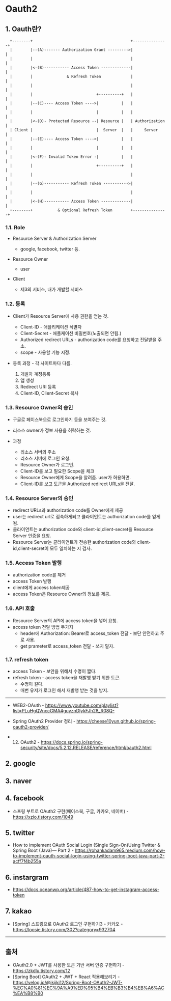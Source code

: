 # Oauth2

## 1. Oauth란?

```text
  +--------+                                           +---------------+
  |        |--(A)------- Authorization Grant --------->|               |
  |        |                                           |               |
  |        |<-(B)----------- Access Token -------------|               |
  |        |               & Refresh Token             |               |
  |        |                                           |               |
  |        |                            +----------+   |               |
  |        |--(C)---- Access Token ---->|          |   |               |
  |        |                            |          |   |               |
  |        |<-(D)- Protected Resource --| Resource |   | Authorization |
  | Client |                            |  Server  |   |     Server    |
  |        |--(E)---- Access Token ---->|          |   |               |
  |        |                            |          |   |               |
  |        |<-(F)- Invalid Token Error -|          |   |               |
  |        |                            +----------+   |               |
  |        |                                           |               |
  |        |--(G)----------- Refresh Token ----------->|               |
  |        |                                           |               |
  |        |<-(H)----------- Access Token -------------|               |
  +--------+           & Optional Refresh Token        +---------------+
```

### 1.1. Role

- Resource Server & Authorization Server

  - google, facebook, twitter 등.

- Resource Owner

  - user

- Client
  - 제3의 서비스, 내가 개발할 서비스

### 1.2. 등록

- Client가 Resource Server에 사용 권한을 얻는 것.

  - Client-ID - 애플리케이션 식별자
  - Client-Secret - 애플케이션 비밀번호(노출되면 안됨.)
  - Authorized redirect URLs - authorization code를 요청하고 전달받을 주소.
  - scope - 사용할 기능 지정.

- 등록 과정 - 각 사이트마다 다름.
  1. 개발자 계정등록
  2. 앱 생성
  3. Redirect URI 등록
  4. Client-ID, Client-Secret 복사

### 1.3. Resource Owner의 승인

- 구글로 페이스북으로 로그인하기 등을 보여주는 것.
- 리소스 owner가 정보 사용을 허락하는 것.

- 과정
  - 리소스 서버의 주소
  - 리소스 서버에 로그인 요청.
  - Resource Owner가 로그인.
  - Client-ID를 보고 필요한 Scope을 체크
  - Resource Owner에게 Scope을 알려줌. user가 허용하면.
  - Client-ID를 보고 토큰을 Authorized redirect URLs을 전달.

### 1.4. Resource Server의 승인

- redirect URLs과 authorization code를 Owner에게 제공
- user는 redirect url로 접속하게되고 클라이언트는 authorization code를 얻게 됨.
- 클라이언트는 authorization code와 client-id,client-secret을 Resource Server 인증을 요청.
- Resource Server는 클라이언트가 전송한 authorization code와 client-id,client-secret이 모두 일치하는 지 검사.

### 1.5. Access Token 발행

- authorization code를 제거
- access Token 발행
- client에게 access token제공
- access Token은 Resource Owner의 정보를 제공.

### 1.6. API 호출

- Resource Server의 API에 access token을 넣어 요청.
- access token 전달 방법 두가지
  - header에 Authorization: Bearer로 access_token 전달 - 보단 안전하고 주로 사용.
  - get prameter로 access_token 전달 - 쓰지 말자.

### 1.7. refresh token

- access Token - 보안을 위해서 수명이 짧다.
- refresh token - access token을 재발행 받기 위한 토큰.
  - 수명이 길다.
  - 매번 유저가 로그인 해서 재발행 받는 것을 방지.

---

- WEB2-OAuth - <https://www.youtube.com/playlist?list=PLuHgQVnccGMA4guyznDlykFJh28_R08Q->
- Spring OAuth2 Provider 정리 - <https://cheese10yun.github.io/spring-oauth2-provider/>

- 12. OAuth2 - <https://docs.spring.io/spring-security/site/docs/5.2.12.RELEASE/reference/html/oauth2.html>

## 2. google

## 3. naver

## 4. facebook

- 스프링 부트로 OAuth2 구현(페이스북, 구글, 카카오, 네이버) - <https://xzio.tistory.com/1049>

## 5. twitter

- How to implement OAuth Social Login (Single Sign-On)Using Twitter & Spring Boot (Java)— Part 2 - <https://rohankadam965.medium.com/how-to-implement-oauth-social-login-using-twitter-spring-boot-java-part-2-acff7f4b255a>

## 6. instargram

- https://docs.oceanwp.org/article/487-how-to-get-instagram-access-token

## 7. kakao

- [Spring] 스프링으로 OAuth2 로그인 구현하기3 - 카카오 - <https://loosie.tistory.com/302?category=932704>

---

## 출처

- OAuth2.0 + JWT를 사용한 토큰 기반 서버 인증 구현하기 - <https://zkdlu.tistory.com/12>
- [Spring Boot] OAuth2 + JWT + React 적용해보리기 - <https://velog.io/@jkijki12/Spring-Boot-OAuth2-JWT-%EC%A0%81%EC%9A%A9%ED%95%B4%EB%B3%B4%EB%A6%AC%EA%B8%B0>
